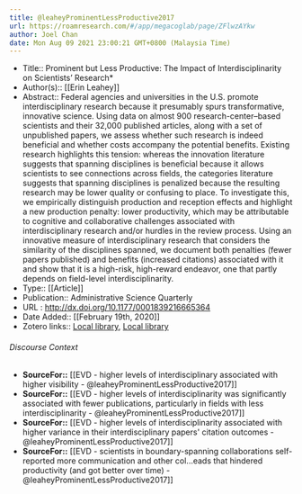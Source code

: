 ```yaml
---
title: @leaheyProminentLessProductive2017
url: https://roamresearch.com/#/app/megacoglab/page/ZFlwzAYkw
author: Joel Chan
date: Mon Aug 09 2021 23:00:21 GMT+0800 (Malaysia Time)
---
```


- Title:: Prominent but Less Productive: The Impact of Interdisciplinarity on Scientists’ Research*
- Author(s):: [[Erin Leahey]]
- Abstract:: Federal agencies and universities in the U.S. promote interdisciplinary research because it presumably spurs transformative, innovative science. Using data on almost 900 research-center–based scientists and their 32,000 published articles, along with a set of unpublished papers, we assess whether such research is indeed beneficial and whether costs accompany the potential benefits. Existing research highlights this tension: whereas the innovation literature suggests that spanning disciplines is beneficial because it allows scientists to see connections across fields, the categories literature suggests that spanning disciplines is penalized because the resulting research may be lower quality or confusing to place. To investigate this, we empirically distinguish production and reception effects and highlight a new production penalty: lower productivity, which may be attributable to cognitive and collaborative challenges associated with interdisciplinary research and/or hurdles in the review process. Using an innovative measure of interdisciplinary research that considers the similarity of the disciplines spanned, we document both penalties (fewer papers published) and benefits (increased citations) associated with it and show that it is a high-risk, high-reward endeavor, one that partly depends on field-level interdisciplinarity.
- Type:: [[Article]]
- Publication:: Administrative Science Quarterly
- URL : http://dx.doi.org/10.1177/0001839216665364
- Date Added:: [[February 19th, 2020]]
- Zotero links:: [Local library](zotero://select/groups/2451508/items/GEPW9DVQ), [Local library](https://www.zotero.org/groups/2451508/items/GEPW9DVQ)

###### Discourse Context

- **SourceFor::** [[EVD - higher levels of interdisciplinary associated with higher visibility - @leaheyProminentLessProductive2017]]
- **SourceFor::** [[EVD - higher levels of interdisciplinarity was significantly associated with fewer publications, particularly in fields with less interdisciplinarity - @leaheyProminentLessProductive2017]]
- **SourceFor::** [[EVD - higher levels of interdisciplinarity associated with higher variance in their interdisciplinary papers' citation outcomes - @leaheyProminentLessProductive2017]]
- **SourceFor::** [[EVD - scientists in boundary-spanning collaborations self-reported more communication and other col...eads that hindered productivity (and got better over time) - @leaheyProminentLessProductive2017]]
